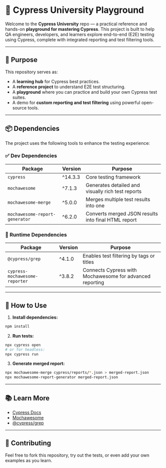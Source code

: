 
# 📘 Cypress University Playground

Welcome to the **Cypress University** repo — a practical reference and hands-on **playground for mastering Cypress**. This project is built to help QA engineers, developers, and learners explore end-to-end (E2E) testing using Cypress, complete with integrated reporting and test filtering tools.

---

## 🧪 Purpose

This repository serves as:

* A **learning hub** for Cypress best practices.
* A **reference project** to understand E2E test structuring.
* A **playground** where you can practice and build your own Cypress test suites.
* A demo for **custom reporting and test filtering** using powerful open-source tools.

---

## 📦 Dependencies

The project uses the following tools to enhance the testing experience:

### ✅ Dev Dependencies

| Package                        | Version | Purpose                                             |
| ------------------------------ | ------- | --------------------------------------------------- |
| `cypress`                      | ^14.3.3 | Core testing framework                              |
| `mochawesome`                  | ^7.1.3  | Generates detailed and visually rich test reports   |
| `mochawesome-merge`            | ^5.0.0  | Merges multiple test results into one               |
| `mochawesome-report-generator` | ^6.2.0  | Converts merged JSON results into final HTML report |

### 🔌 Runtime Dependencies

| Package                        | Version | Purpose                                                  |
| ------------------------------ | ------- | -------------------------------------------------------- |
| `@cypress/grep`                | ^4.1.0  | Enables test filtering by tags or titles                 |
| `cypress-mochawesome-reporter` | ^3.8.2  | Connects Cypress with Mochawesome for advanced reporting |

---

## 🚀 How to Use

1. **Install dependencies:**

```bash
npm install
```

2. **Run tests:**

```bash
npx cypress open
# or for headless:
npx cypress run
```

3. **Generate merged report:**

```bash
npx mochawesome-merge cypress/reports/*.json > merged-report.json
npx mochawesome-report-generator merged-report.json
```

---

## 📚 Learn More

* [Cypress Docs](https://docs.cypress.io/)
* [Mochawesome](https://github.com/adamgruber/mochawesome)
* [@cypress/grep](https://github.com/cypress-io/cypress-grep)

---

## 🤝 Contributing

Feel free to fork this repository, try out the tests, or even add your own examples as you learn.

